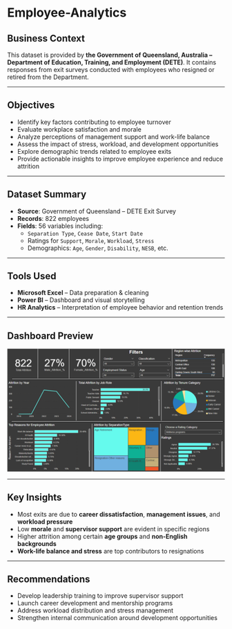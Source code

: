 # Employee-Analytics

## Business Context

This dataset is provided by **the Government of Queensland, Australia – Department of Education, Training, and Employment (DETE)**. It contains responses from exit surveys conducted with employees who resigned or retired from the Department.

---

## Objectives

- Identify key factors contributing to employee turnover
- Evaluate workplace satisfaction and morale
- Analyze perceptions of management support and work-life balance
- Assess the impact of stress, workload, and development opportunities
- Explore demographic trends related to employee exits
- Provide actionable insights to improve employee experience and reduce attrition

---

## Dataset Summary

- **Source**: Government of Queensland – DETE Exit Survey  
- **Records**: 822 employees  
- **Fields**: 56 variables including:
  - `Separation Type`, `Cease Date`, `Start Date`
  - Ratings for `Support`, `Morale`, `Workload`, `Stress`
  - Demographics: `Age`, `Gender`, `Disability`, `NESB`, etc.

---

## Tools Used

- **Microsoft Excel** – Data preparation & cleaning  
- **Power BI** – Dashboard and visual storytelling  
- **HR Analytics** – Interpretation of employee behavior and retention trends

---

## Dashboard Preview

![Dashboard Preview](Dashboard%20Preview.png)

---

## Key Insights

- Most exits are due to **career dissatisfaction**, **management issues**, and **workload pressure**
- Low **morale** and **supervisor support** are evident in specific regions
- Higher attrition among certain **age groups** and **non-English backgrounds**
- **Work-life balance and stress** are top contributors to resignations

---

## Recommendations

- Develop leadership training to improve supervisor support
- Launch career development and mentorship programs
- Address workload distribution and stress management
- Strengthen internal communication around development opportunities

